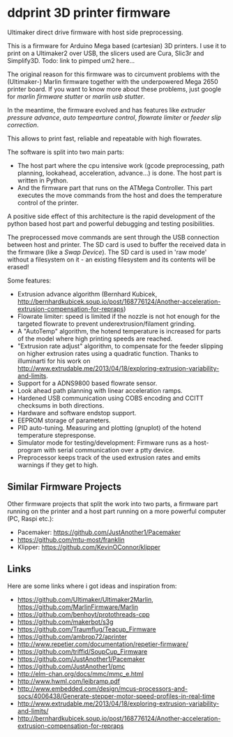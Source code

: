 ddprint 3D printer firmware
===========================


Ultimaker direct drive firmware with host side preprocessing.

This is a firmware for Arduino Mega based (cartesian) 3D printers. I use it to print on a Ultimaker2 over USB, 
the slicers used are Cura, Slic3r and Simplify3D. Todo: link to pimped um2 here...

The original reason for this firmware was to circumvent problems with the (Ultimaker-) Marlin firmware together with the
underpowered Mega 2650 printer board. If you want to know more about these problems, just google for *marlin firmware stutter* or
*marlin usb stutter*.

In the meantime, the firmware evolved and has features like *extruder pressure advance*, *auto tempearture control*, *flowrate limiter* or *feeder slip correction*.

This allows to print fast, reliable and repeatable with high flowrates.

The software is split into two main parts:

* The host part where the cpu intensive work (gcode preprocessing, path planning, lookahead, acceleration, advance...) is done.
  The host part is written in Python.
* And the firmware part that runs on the ATMega Controller. This part executes the move commands from
  the host and does the temperature control of the printer.

A positive side effect of this architecture is the rapid development of the python based host part and
powerful debugging and testing posibilities.

The preprocessed move commands are sent through the USB connection between host and printer. The SD card is used to
buffer the received data in the firmware (like a *Swap Device*). The SD card is used in 'raw mode' without a
filesystem on it - an existing filesystem and its contents will be erased!

Some features:

*   Extrusion advance algorithm (Bernhard Kubicek, http://bernhardkubicek.soup.io/post/168776124/Another-acceleration-extrusion-compensation-for-repraps)
*   Flowrate limiter: speed is limited if the nozzle is not hot enough for the targeted flowrate to prevent underextrusion/filament grinding.
*   A "AutoTemp" algorithm, the hotend temperature is increased for parts of the model where high printing speeds are reached.
*   "Extrusion rate adjust" algorithm, to compensate for the feeder slipping on higher extrusion rates using a quadratic function. Thanks to
    illuminarti for his work on http://www.extrudable.me/2013/04/18/exploring-extrusion-variability-and-limits.
*   Support for a ADNS9800 based flowrate sensor.
*   Look ahead path planning with linear acceleration ramps.
*   Hardened USB communication using COBS encoding and CCITT checksums in both directions.
*   Hardware and software endstop support.
*   EEPROM storage of parameters.
*   PID auto-tuning. Measuring and plotting (gnuplot) of the hotend temperature stepresponse.
*   Simulator mode for testing/development: Firmware runs as a host-program with serial communication over a ptty device.
*   Preprocessor keeps track of the used extrusion rates and emits warnings if they get to high.


Similar Firmware Projects
--------------------------

Other firmware projects that split the work into two parts, a firmware part running on the printer and a host part running
on a more powerful computer (PC, Raspi etc.):

* Pacemaker: https://github.com/JustAnother1/Pacemaker
* https://github.com/mtu-most/franklin
* Klipper: https://github.com/KevinOConnor/klipper


Links
-----

Here are some links where i got ideas and inspiration from:

* https://github.com/Ultimaker/Ultimaker2Marlin, https://github.com/MarlinFirmware/Marlin
* https://github.com/benhoyt/protothreads-cpp
* https://github.com/makerbot/s3g
* https://github.com/Traumflug/Teacup_Firmware
* https://github.com/ambrop72/aprinter
* http://www.repetier.com/documentation/repetier-firmware/
* https://github.com/triffid/SoupCup_Firmware
* https://github.com/JustAnother1/Pacemaker
* https://github.com/JustAnother1/pmc
* http://elm-chan.org/docs/mmc/mmc_e.html
* http://www.hwml.com/leibramp.pdf
* http://www.embedded.com/design/mcus-processors-and-socs/4006438/Generate-stepper-motor-speed-profiles-in-real-time
* http://www.extrudable.me/2013/04/18/exploring-extrusion-variability-and-limits/
* http://bernhardkubicek.soup.io/post/168776124/Another-acceleration-extrusion-compensation-for-repraps


